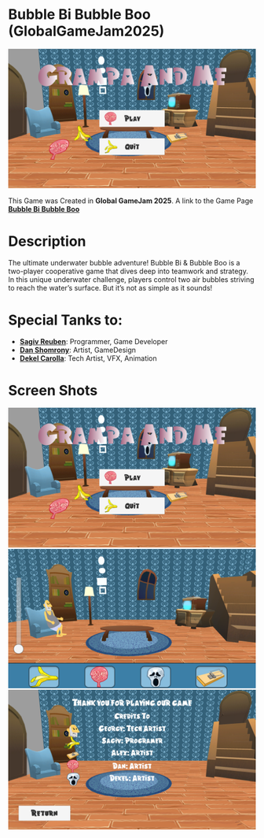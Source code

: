 Bubble Bi Bubble Boo (GlobalGameJam2025)
======
![Image_1](https://github.com/TechArtGeorgi/GGJ-2024-Haifa/blob/Master/GrampaAndMe.PNG?raw=true)

This Game was Created in **Global GameJam 2025**. 
A link to the Game Page [**Bubble Bi Bubble Boo**](https://globalgamejam.org/games/2025/bubble-bi-bubble-boo-9)

# Description
The ultimate underwater bubble adventure!
Bubble Bi & Bubble Boo is a two-player cooperative game that dives deep into teamwork and strategy. In this unique underwater challenge, players control two air bubbles striving to reach the water’s surface. But it’s not as simple as it sounds!

# Special Tanks to:
- [**Sagiv Reuben**](https://www.linkedin.com/in/sagiv-reuben-1264341b9/): Programmer, Game Developer
- [**Dan Shomrony**](https://www.linkedin.com/in/danshom/): Artist, GameDesign
- [**Dekel Carolla**](https://www.linkedin.com/in/dekel-carolla-7370a7183/): Tech Artist, VFX, Animation
  
# Screen Shots
![Image_1](https://github.com/TechArtGeorgi/GGJ-2024-Haifa/blob/Master/GrampaAndMe.PNG?raw=true)
![Image_2](https://github.com/TechArtGeorgi/GGJ-2024-Haifa/blob/Master/GrampaAndMeGame.PNG?raw=true)
![Image_2](https://github.com/TechArtGeorgi/GGJ-2024-Haifa/blob/Master/GrampaAndMeCredits.PNG?raw=true)
